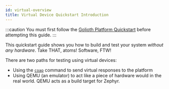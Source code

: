 ```yaml
---
id: virtual-overview
title: Virtual Device Quickstart Introduction
---
```


:::caution
You must first follow the [Golioth Platform Quickstart](/docs/platform/getting-started/platform-installing) before attempting this guide.
:::

This quickstart guide shows you how to build and test your system *without any hardware*. Take THAT, atoms! Software, FTW!

There are two paths for testing using virtual devices:
* Using the [`coap`](/docs/reference/coap/coap) command to send virtual responses to the platform
* Using QEMU (an emulator) to act like a piece of hardware would in the real world. QEMU acts as a build target for Zephyr.

